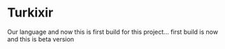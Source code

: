 # Turkixir
Our language and now this is first build for this project...
first build is now and this is beta version
